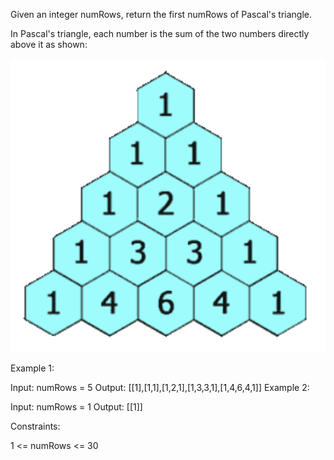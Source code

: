 Given an integer numRows, return the first numRows of Pascal's triangle.

In Pascal's triangle, each number is the sum of the two numbers directly above it as shown:

![alt text](image-1.png)

Example 1:

Input: numRows = 5
Output: [[1],[1,1],[1,2,1],[1,3,3,1],[1,4,6,4,1]]
Example 2:

Input: numRows = 1
Output: [[1]]
 

Constraints:

1 <= numRows <= 30